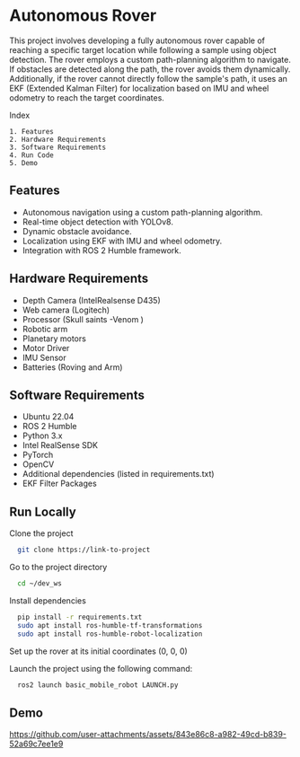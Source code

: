 
# Autonomous Rover 

This project involves developing a fully autonomous rover capable of reaching a specific target location while following a sample using object detection. The rover employs a custom path-planning algorithm to navigate. If obstacles are detected along the path, the rover avoids them dynamically. Additionally, if the rover cannot directly follow the sample's path, it uses an EKF (Extended Kalman Filter) for localization based on IMU and wheel odometry to reach the target coordinates.




 Index

    1. Features
    2. Hardware Requirements
    3. Software Requirements
    4. Run Code
    5. Demo
## Features

- Autonomous navigation using a custom path-planning algorithm.
- Real-time object detection with YOLOv8.
- Dynamic obstacle avoidance.
- Localization using EKF with IMU and wheel odometry.
- Integration with ROS 2 Humble framework.



## Hardware Requirements

- Depth Camera (IntelRealsense D435)
- Web camera (Logitech)
- Processor (Skull saints -Venom )
- Robotic arm 
- Planetary motors
- Motor Driver 
- IMU Sensor 
- Batteries (Roving and Arm)

## Software Requirements
- Ubuntu 22.04
- ROS 2 Humble
- Python 3.x
- Intel RealSense SDK
- PyTorch
- OpenCV 
- Additional dependencies (listed in requirements.txt)
- EKF Filter Packages




## Run Locally

Clone the project

```bash
  git clone https://link-to-project
```

Go to the project directory

```bash
  cd ~/dev_ws
```

Install dependencies

```bash
  pip install -r requirements.txt
  sudo apt install ros-humble-tf-transformations
  sudo apt install ros-humble-robot-localization
```

Set up the rover at its initial coordinates (0, 0, 0)

Launch the project using the following command:

```bash
  ros2 launch basic_mobile_robot LAUNCH.py
```


## Demo

https://github.com/user-attachments/assets/843e86c8-a982-49cd-b839-52a69c7ee1e9





